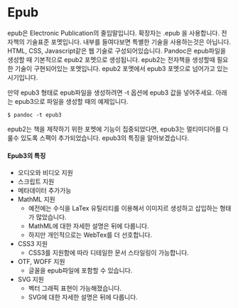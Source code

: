 # Epub
epub은 Electronic Publication의 줄임말입니다.
확장자는 .epub 을 사용합니다.
전자책의 기술표준 포멧입니다.
내부를 들여다보면 특별한 기술을 사용하는것은 아닙니다.
HTML, CSS, Javascript같은 웹 기술로 구성되어있습니다.
Pandoc은 epub파일을 생성할 때 기본적으로 epub2 포멧으로 생성됩니다.
epub2는 전자책을 생성할때 필요한 기술이 구현되어있는 포멧입니다.
epub2 포멧에서 epub3 포멧으로 넘어가고 있는 시기입니다.

만약 epub3 형태로 epub파일을 생성하려면 -t 옵션에 epub3 값을 넣어주세요.
아래는 epub3으로 파일을 생성할 때의 예제입니다.

	$ pandoc -t epub3

epub2는 책을 제작하기 위한 포멧에 기능이 집중되었다면, 
epub3는 멀티미디어를 다룰수 있도록 스팩이 추가되었습니다.
epub3의 특징을 알아보겠습니다.

#### Epub3의 특징
- 오디오와 비디오 지원
- 스크립트 지원
- 메타데이터 추가가능
- MathML 지원
	- 예전에는 수식을 LaTex 유틸리티를 이용해서 이미지르 생성하고 삽입하는 형태가 많았습니다.
	- MathML에 대한 자세한 설명은 뒤에 다룹니다.
	- 하지만 개인적으로는 WebTex를 더 선호합니다.
- CSS3 지원
	- CSS3를 지원함에 따라 디테일한 문서 스타일링이 가능합니다.
- OTF, WOFF 지원
	- 글꼴을 epub파일에 포함할 수 있습니다.
- SVG 지원
	- 벡터 그래픽 표현이 가능해졌습니다.
	- SVG에 대한 자세한 설명은 뒤에 다룹니다.
